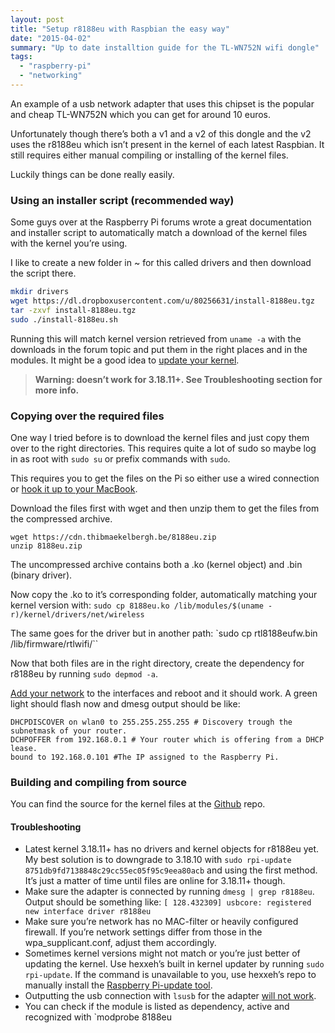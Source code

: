 ```yaml
---
layout: post
title: "Setup r8188eu with Raspbian the easy way"
date: "2015-04-02"
summary: "Up to date installtion guide for the TL-WN752N wifi dongle"
tags:
  - "raspberry-pi"
  - "networking"
---
```


An example of a usb network adapter that uses this chipset is the popular and cheap TL-WN752N which you can get for around 10 euros.

Unfortunately though there’s both a v1 and a v2 of this dongle and the v2 uses the r8188eu which isn’t present in the kernel of each latest Raspbian. It still requires either manual compiling or installing of the kernel files.

Luckily things can be done really easily.

### Using an installer script (recommended way)

Some guys over at the Raspberry Pi forums wrote a great documentation and installer script to automatically match a download of the kernel files with the kernel you’re using.

I like to create a new folder in ~ for this called drivers and then download the script there.

```bash
mkdir drivers
wget https://dl.dropboxusercontent.com/u/80256631/install-8188eu.tgz
tar -zxvf install-8188eu.tgz
sudo ./install-8188eu.sh
```

Running this will match kernel version retrieved from `uname -a` with the downloads in the forum topic and put them in the right places and in the modules.
It might be a good idea to [update your kernel](https://blog.thibmaekelbergh.be/2015/04/02/setup-r8188eu-with-raspbian-the-easy-way.html#troubleshooting).

> **Warning: doesn’t work for 3.18.11+. See Troubleshooting section for more info.**

### Copying over the required files

One way I tried before is to download the kernel files and just copy them over to the right directories. This requires quite a lot of sudo so maybe log in as root with `sudo su` or prefix commands with `sudo`.

This requires you to get the files on the Pi so either use a wired connection or [hook it up to your MacBook](https://blog.thibmaekelbergh.be/2015/02/16/bridging-wifi-to-the-raspberry-pi-over-ethernet.html).

Download the files first with wget and then unzip them to get the files from the compressed archive.

```console
wget https://cdn.thibmaekelbergh.be/8188eu.zip
unzip 8188eu.zip
```

The uncompressed archive contains both a .ko (kernel object) and .bin (binary driver).

Now copy the .ko to it’s corresponding folder, automatically matching your kernel version with: `sudo cp 8188eu.ko /lib/modules/$(uname -r)/kernel/drivers/net/wireless`

The same goes for the driver but in another path: `sudo cp rtl8188eufw.bin /lib/firmware/rtlwifi/``

Now that both files are in the right directory, create the dependency for r8188eu by running `sudo depmod -a`.

[Add your network](https://weworkweplay.com/play/automatically-connect-a-raspberry-pi-to-a-wifi-network/) to the interfaces and reboot and it should work.
A green light should flash now and dmesg output should be like:

```console
DHCPDISCOVER on wlan0 to 255.255.255.255 # Discovery trough the subnetmask of your router.
DCHPOFFER from 192.168.0.1 # Your router which is offering from a DHCP lease.
bound to 192.168.0.101 #The IP assigned to the Raspberry Pi.
```

### Building and compiling from source

You can find the source for the kernel files at the [Github](https://github.com/lwfinger/rtl8188eu) repo.

#### Troubleshooting

- Latest kernel 3.18.11+ has no drivers and kernel objects for r8188eu yet. My best solution is to downgrade to 3.18.10 with `sudo rpi-update 8751db9fd7138848c29cc55ec05f95c9eea80acb` and using the first method. It’s just a matter of time until files are online for 3.18.11+ though.
- Make sure the adapter is connected by running `dmesg | grep r8188eu`. Output should be something like: `[ 128.432309] usbcore: registered new interface driver r8188eu`
- Make sure you’re network has no MAC-filter or heavily configured firewall. If you’re network settings differ from those in the wpa_supplicant.conf, adjust them accordingly.
- Sometimes kernel versions might not match or you’re just better of updating the kernel. Use hexxeh’s built in kernel updater by running `sudo rpi-update`. If the command is unavailable to you, use hexxeh’s repo to manually install the [Raspberry Pi-update tool](https://github.com/Hexxeh/rpi-update).
- Outputting the usb connection with `lsusb` for the adapter [will not work](https://raspberrypi.stackexchange.com/questions/27462/wifi-dongle-not-appearing-in-lsusb).
- You can check if the module is listed as dependency, active and recognized with `modprobe 8188eu
